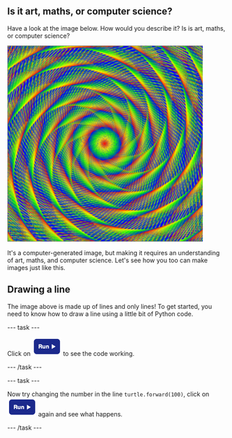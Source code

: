 
## Is it art, maths, or computer science?

Have a look at the image below. How would you describe it? Is is art, maths, or computer science? 

![](images/screen1.png)

It's a computer-generated image, but making it requires an understanding of art, maths, and computer science. Let's see how you too can make images just like this.

## Drawing a line

The image above is made up of lines and only lines! To get started, you need to know how to draw a line using a little bit of Python code. 

--- task ---

Click on ![arrow](images/arrow.png) to see the code working.

--- /task ---

--- task ---

Now try changing the number in the line `turtle.forward(100)`, click on ![arrow](images/arrow.png) again and see what happens.

--- /task ---
